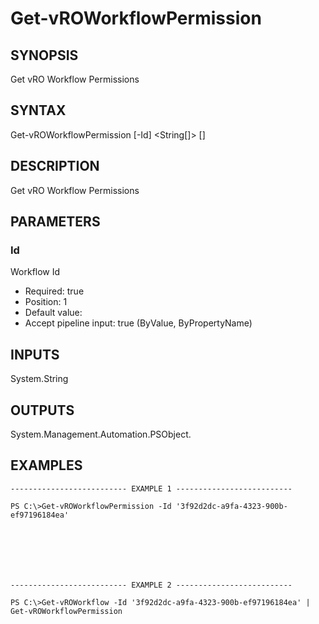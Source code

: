 # Get-vROWorkflowPermission

## SYNOPSIS
    
Get vRO Workflow Permissions

## SYNTAX
 Get-vROWorkflowPermission [-Id] <String[]> [<CommonParameters>]    

## DESCRIPTION

Get vRO Workflow Permissions

## PARAMETERS


### Id

Workflow Id

* Required: true
* Position: 1
* Default value: 
* Accept pipeline input: true (ByValue, ByPropertyName)

## INPUTS

System.String

## OUTPUTS

System.Management.Automation.PSObject.

## EXAMPLES
```
-------------------------- EXAMPLE 1 --------------------------

PS C:\>Get-vROWorkflowPermission -Id '3f92d2dc-a9fa-4323-900b-ef97196184ea'







-------------------------- EXAMPLE 2 --------------------------

PS C:\>Get-vROWorkflow -Id '3f92d2dc-a9fa-4323-900b-ef97196184ea' | Get-vROWorkflowPermission
```

